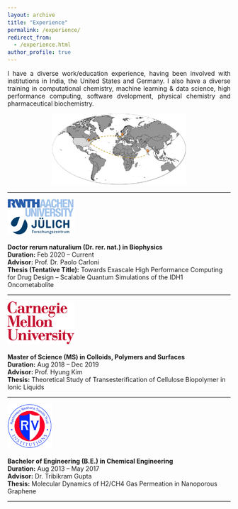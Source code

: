 ```yaml
---
layout: archive
title: "Experience"
permalink: /experience/
redirect_from: 
  - /experience.html
author_profile: true
---
```


<div style="text-align: justify">
I have a diverse work/education experience, having been involved with institutions in India, the United States and Germany. I also have a diverse training in computational chemistry, machine learning & data science, high performance computing, software dvelopment, physical chemistry and pharmaceutical biochemistry.
</div>

<p align="center">
<img src="../images/Experience.jpg"  width="60%" height="40%">
</p>

---

<img src="../images/rwth_fzj.png"  width="30%" height="15%"/>\
\
**Doctor rerum naturalium (Dr. rer. nat.) in Biophysics**\
**Duration:** Feb 2020 – Current\
**Advisor:** Prof. Dr. Paolo Carloni\
**Thesis (Tentative Title):** Towards Exascale High Performance Computing for Drug Design – Scalable Quantum Simulations of the IDH1 Oncometabolite

---

<img src="../images/cmu.png"  width="30%" height="15%"/>\
\
**Master of Science (MS) in Colloids, Polymers and Surfaces**\
**Duration:** Aug 2018 – Dec 2019\
**Advisor:** Prof. Hyung Kim\
**Thesis:** Theoretical Study of Transesterification of Cellulose Biopolymer in Ionic Liquids

---

<img src="../images/rv.png"  width="20%" height="10%"/>\
\
**Bachelor of Engineering (B.E.) in Chemical Engineering**\
**Duration:** Aug 2013 – May 2017\
**Advisor:** Dr. Tribikram Gupta\
**Thesis:** Molecular Dynamics of H2/CH4 Gas Permeation in Nanoporous Graphene

----
